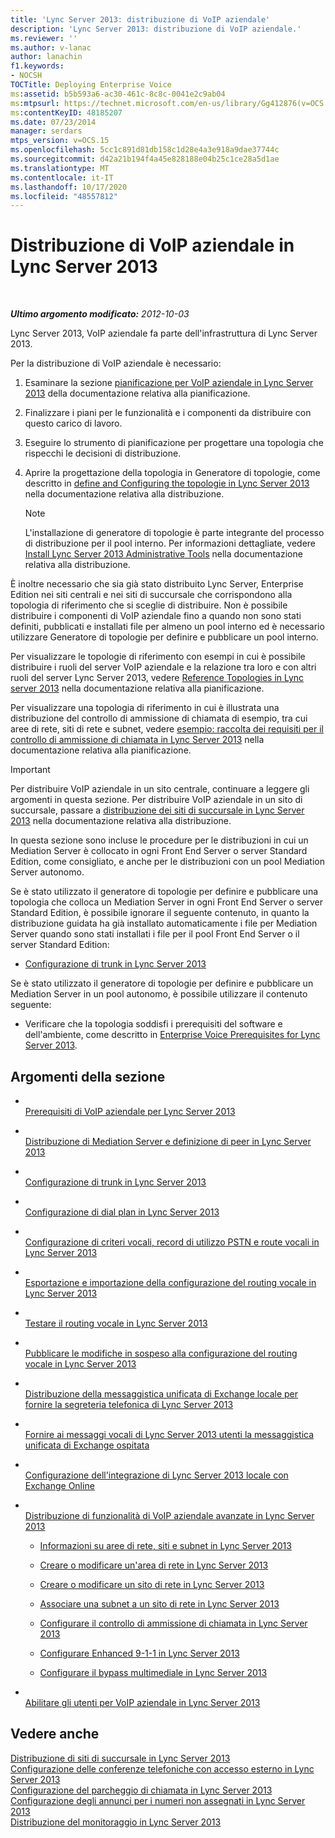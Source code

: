```yaml
---
title: 'Lync Server 2013: distribuzione di VoIP aziendale'
description: 'Lync Server 2013: distribuzione di VoIP aziendale.'
ms.reviewer: ''
ms.author: v-lanac
author: lanachin
f1.keywords:
- NOCSH
TOCTitle: Deploying Enterprise Voice
ms:assetid: b5b593a6-ac30-461c-8c8c-0041e2c9ab04
ms:mtpsurl: https://technet.microsoft.com/en-us/library/Gg412876(v=OCS.15)
ms:contentKeyID: 48185207
ms.date: 07/23/2014
manager: serdars
mtps_version: v=OCS.15
ms.openlocfilehash: 5cc1c891d81db158c1d28e4a3e918a9dae37744c
ms.sourcegitcommit: d42a21b194f4a45e828188e04b25c1ce28a5d1ae
ms.translationtype: MT
ms.contentlocale: it-IT
ms.lasthandoff: 10/17/2020
ms.locfileid: "48557812"
---
```

# <a name="deploying-enterprise-voice-in-lync-server-2013"></a>Distribuzione di VoIP aziendale in Lync Server 2013

<div data-xmlns="http://www.w3.org/1999/xhtml">

<div class="topic" data-xmlns="http://www.w3.org/1999/xhtml" data-msxsl="urn:schemas-microsoft-com:xslt" data-cs="https://msdn.microsoft.com/">

<div data-asp="https://msdn2.microsoft.com/asp">



</div>

<div id="mainSection">

<div id="mainBody">

<span> </span>

_**Ultimo argomento modificato:** 2012-10-03_

Lync Server 2013, VoIP aziendale fa parte dell'infrastruttura di Lync Server 2013.

Per la distribuzione di VoIP aziendale è necessario:

<div id="sectionSection0" class="section">

1.  Esaminare la sezione [pianificazione per VoIP aziendale in Lync Server 2013](lync-server-2013-planning-for-enterprise-voice.md) della documentazione relativa alla pianificazione.

2.  Finalizzare i piani per le funzionalità e i componenti da distribuire con questo carico di lavoro.

3.  Eseguire lo strumento di pianificazione per progettare una topologia che rispecchi le decisioni di distribuzione.

4.  Aprire la progettazione della topologia in Generatore di topologie, come descritto in [define and Configuring the topologie in Lync Server 2013](lync-server-2013-defining-and-configuring-the-topology.md) nella documentazione relativa alla distribuzione.
    
    <div>
    

    > [!NOTE]  
    > L'installazione di generatore di topologie è parte integrante del processo di distribuzione per il pool interno. Per informazioni dettagliate, vedere <A href="lync-server-2013-install-lync-server-administrative-tools.md">Install Lync Server 2013 Administrative Tools</A> nella documentazione relativa alla distribuzione.

    
    </div>

È inoltre necessario che sia già stato distribuito Lync Server, Enterprise Edition nei siti centrali e nei siti di succursale che corrispondono alla topologia di riferimento che si sceglie di distribuire. Non è possibile distribuire i componenti di VoIP aziendale fino a quando non sono stati definiti, pubblicati e installati file per almeno un pool interno ed è necessario utilizzare Generatore di topologie per definire e pubblicare un pool interno.

</div>

<div id="sectionSection1" class="section">

<div class="subSection">

Per visualizzare le topologie di riferimento con esempi in cui è possibile distribuire i ruoli del server VoIP aziendale e la relazione tra loro e con altri ruoli del server Lync Server 2013, vedere [Reference Topologies in Lync server 2013](lync-server-2013-reference-topologies.md) nella documentazione relativa alla pianificazione.

Per visualizzare una topologia di riferimento in cui è illustrata una distribuzione del controllo di ammissione di chiamata di esempio, tra cui aree di rete, siti di rete e subnet, vedere [esempio: raccolta dei requisiti per il controllo di ammissione di chiamata in Lync Server 2013](lync-server-2013-example-of-gathering-your-requirements-for-call-admission-control.md) nella documentazione relativa alla pianificazione.

</div>

</div>

<div id="sectionSection2" class="section">

<div>


> [!IMPORTANT]  
> Per distribuire VoIP aziendale in un sito centrale, continuare a leggere gli argomenti in questa sezione. Per distribuire VoIP aziendale in un sito di succursale, passare a <A href="lync-server-2013-deploying-branch-sites.md">distribuzione dei siti di succursale in Lync Server 2013</A> nella documentazione relativa alla distribuzione.



</div>

In questa sezione sono incluse le procedure per le distribuzioni in cui un Mediation Server è collocato in ogni Front End Server o server Standard Edition, come consigliato, e anche per le distribuzioni con un pool Mediation Server autonomo.

Se è stato utilizzato il generatore di topologie per definire e pubblicare una topologia che colloca un Mediation Server in ogni Front End Server o server Standard Edition, è possibile ignorare il seguente contenuto, in quanto la distribuzione guidata ha già installato automaticamente i file per Mediation Server quando sono stati installati i file per il pool Front End Server o il server Standard Edition:

  - [Configurazione di trunk in Lync Server 2013](lync-server-2013-configuring-trunks.md)

Se è stato utilizzato il generatore di topologie per definire e pubblicare un Mediation Server in un pool autonomo, è possibile utilizzare il contenuto seguente:

  - Verificare che la topologia soddisfi i prerequisiti del software e dell'ambiente, come descritto in [Enterprise Voice Prerequisites for Lync Server 2013](lync-server-2013-enterprise-voice-prerequisites.md).

</div>

<div>

## <a name="in-this-section"></a>Argomenti della sezione

  - <span></span>  
    [Prerequisiti di VoIP aziendale per Lync Server 2013](lync-server-2013-enterprise-voice-prerequisites.md)

  - <span></span>  
    [Distribuzione di Mediation Server e definizione di peer in Lync Server 2013](lync-server-2013-deploying-mediation-servers-and-defining-peers.md)

  - <span></span>  
    [Configurazione di trunk in Lync Server 2013](lync-server-2013-configuring-trunks.md)

  - <span></span>  
    [Configurazione di dial plan in Lync Server 2013](lync-server-2013-configuring-dial-plans.md)

  - <span></span>  
    [Configurazione di criteri vocali, record di utilizzo PSTN e route vocali in Lync Server 2013](lync-server-2013-configuring-voice-policies-pstn-usage-records-and-voice-routes.md)

  - <span></span>  
    [Esportazione e importazione della configurazione del routing vocale in Lync Server 2013](lync-server-2013-exporting-and-importing-voice-routing-configuration.md)

  - <span></span>  
    [Testare il routing vocale in Lync Server 2013](lync-server-2013-test-voice-routing.md)

  - <span></span>  
    [Pubblicare le modifiche in sospeso alla configurazione del routing vocale in Lync Server 2013](lync-server-2013-publish-pending-changes-to-the-voice-routing-configuration.md)

  - <span></span>  
    [Distribuzione della messaggistica unificata di Exchange locale per fornire la segreteria telefonica di Lync Server 2013](lync-server-2013-deploying-on-premises-exchange-um-to-provide-lync-server-2013-voice-mail.md)

  - <span></span>  
    [Fornire ai messaggi vocali di Lync Server 2013 utenti la messaggistica unificata di Exchange ospitata](lync-server-2013-providing-lync-server-users-voice-mail-on-hosted-exchange-um.md)

  - <span></span>  
    [Configurazione dell'integrazione di Lync Server 2013 locale con Exchange Online](lync-server-2013-configuring-on-premises-lync-server-integration-with-exchange-online.md)

  - <span></span>  
    [Distribuzione di funzionalità di VoIP aziendale avanzate in Lync Server 2013](lync-server-2013-deploying-advanced-enterprise-voice-features.md)
    
      - [Informazioni su aree di rete, siti e subnet in Lync Server 2013](lync-server-2013-about-network-regions-sites-and-subnets.md)
    
      - [Creare o modificare un'area di rete in Lync Server 2013](lync-server-2013-create-or-modify-a-network-region.md)
    
      - [Creare o modificare un sito di rete in Lync Server 2013](lync-server-2013-create-or-modify-a-network-site.md)
    
      - [Associare una subnet a un sito di rete in Lync Server 2013](lync-server-2013-associate-a-subnet-with-a-network-site.md)
    
      - [Configurare il controllo di ammissione di chiamata in Lync Server 2013](lync-server-2013-configure-call-admission-control.md)
    
      - [Configurare Enhanced 9-1-1 in Lync Server 2013](lync-server-2013-configure-enhanced-9-1-1.md)
    
      - [Configurare il bypass multimediale in Lync Server 2013](lync-server-2013-configure-media-bypass.md)

  - <span></span>  
    [Abilitare gli utenti per VoIP aziendale in Lync Server 2013](lync-server-2013-enable-users-for-enterprise-voice.md)

</div>

<div>

## <a name="see-also"></a>Vedere anche


[Distribuzione di siti di succursale in Lync Server 2013](lync-server-2013-deploying-branch-sites.md)  
[Configurazione delle conferenze telefoniche con accesso esterno in Lync Server 2013](lync-server-2013-configuring-dial-in-conferencing.md)  
[Configurazione del parcheggio di chiamata in Lync Server 2013](lync-server-2013-configuring-call-park.md)  
[Configurazione degli annunci per i numeri non assegnati in Lync Server 2013](lync-server-2013-configuring-announcements-for-unassigned-numbers.md)  
[Distribuzione del monitoraggio in Lync Server 2013](lync-server-2013-deploying-monitoring.md)  
  

</div>

</div>

<span> </span>

</div>

</div>

</div>

